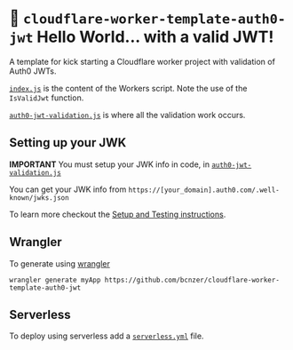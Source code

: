 # 👷 `cloudflare-worker-template-auth0-jwt` Hello World... with a valid JWT!

A template for kick starting a Cloudflare worker project with validation of Auth0 JWTs.

[`index.js`](https://github.com/bcnzer/cloudflare-worker-template-auth0-jwt/index.js) is the content of the Workers script. Note the use of the `IsValidJwt` function.

[`auth0-jwt-validation.js`](https://github.com/bcnzer/cloudflare-worker-template-auth0-jwt/auth0-jwt-validation.js') is where all the validation work occurs. 

## Setting up your JWK
**IMPORTANT** You must setup your JWK info in code, in [`auth0-jwt-validation.js`](https://github.com/bcnzer/cloudflare-worker-template-auth0-jwt/auth0-jwt-validation.js')

You can get your JWK info from `https://[your_domain].auth0.com/.well-known/jwks.json`

To learn more checkout the [Setup and Testing instructions](https://github.com/bcnzer/cloudflare-worker-template-auth0-jwt/docs/setupandtesting.md).

## Wrangler
To generate using [wrangler](https://github.com/cloudflare/wrangler)

```
wrangler generate myApp https://github.com/bcnzer/cloudflare-worker-template-auth0-jwt
```

## Serverless
To deploy using serverless add a [`serverless.yml`](https://serverless.com/framework/docs/providers/cloudflare/) file.
